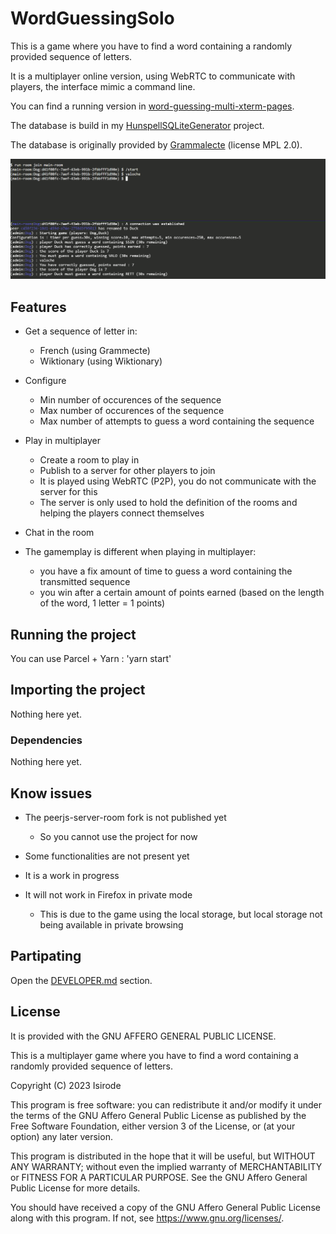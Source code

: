 # WordGuessingSolo

This is a game where you have to find a word containing a randomly provided sequence of letters.

It is a multiplayer online version, using WebRTC to communicate with players, the interface mimic a command line.

You can find a running version in [word-guessing-multi-xterm-pages](https://github.com/isirode/word-guessing-multi-xterm-pages).

The database is build in my [HunspellSQLiteGenerator](https://github.com/isirode/HunspellSQLiteGenerator) project.

The database is originally provided by [Grammalecte](https://grammalecte.net/) (license MPL 2.0).

![Example](./Documentation/Resources/Example.PNG)

## Features

- Get a sequence of letter in:
  - French (using Grammecte)
  - Wiktionary (using Wiktionary)
- Configure
  - Min number of occurences of the sequence
  - Max number of occurences of the sequence
  - Max number of attempts to guess a word containing the sequence

- Play in multiplayer
  - Create a room to play in
  - Publish to a server for other players to join
  - It is played using WebRTC (P2P), you do not communicate with the server for this
  - The server is only used to hold the definition of the rooms and helping the players connect themselves
- Chat in the room
- The gamemplay is different when playing in multiplayer: 
  - you have a fix amount of time to guess a word containing the transmitted sequence
  - you win after a certain amount of points earned (based on the length of the word, 1 letter = 1 points)

## Running the project

You can use Parcel + Yarn : 'yarn start'

## Importing the project

Nothing here yet.

### Dependencies

Nothing here yet.

## Know issues

- The peerjs-server-room fork is not published yet
  - So you cannot use the project for now
- Some functionalities are not present yet
- It is a work in progress

- It will not work in Firefox in private mode
  - This is due to the game using the local storage, but local storage not being available in private browsing

## Partipating

Open the [DEVELOPER.md](./DEVELOPER.md) section.

## License

It is provided with the GNU AFFERO GENERAL PUBLIC LICENSE.

This is a multiplayer game where you have to find a word containing a randomly provided sequence of letters.

Copyright (C) 2023  Isirode

This program is free software: you can redistribute it and/or modify
it under the terms of the GNU Affero General Public License as
published by the Free Software Foundation, either version 3 of the
License, or (at your option) any later version.

This program is distributed in the hope that it will be useful,
but WITHOUT ANY WARRANTY; without even the implied warranty of
MERCHANTABILITY or FITNESS FOR A PARTICULAR PURPOSE.  See the
GNU Affero General Public License for more details.

You should have received a copy of the GNU Affero General Public License
along with this program.  If not, see <https://www.gnu.org/licenses/>.
